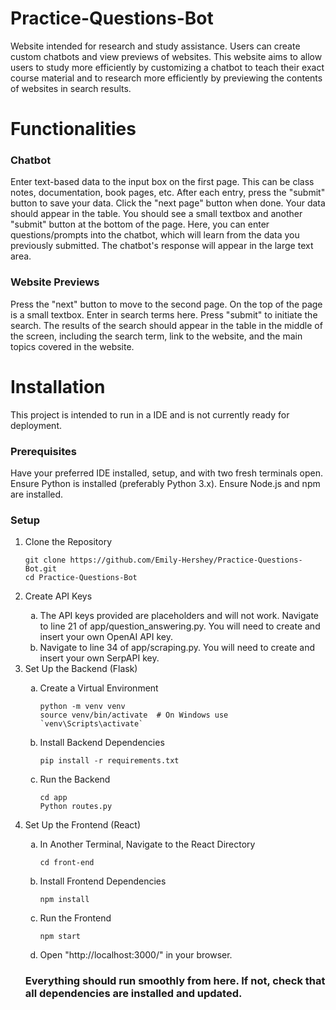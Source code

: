 # Practice-Questions-Bot
Website intended for research and study assistance. Users can create custom chatbots and view previews of websites. This website aims to allow users to study more efficiently by customizing a chatbot to teach their exact course material and to research more efficiently by previewing the contents of websites in search results.
<br>
<h1>Functionalities</h1>
<h3>Chatbot</h3>
<p>Enter text-based data to the input box on the first page. This can be class notes, documentation, book pages, etc. After each entry, press the "submit" button to save your data. Click the "next page" button when done. Your data should appear in the table. You should see a small textbox and another "submit" button at the bottom of the page. Here, you can enter questions/prompts into the chatbot, which will learn from the data you previously submitted. The chatbot's response will appear in the large text area.</p>
<h3>Website Previews</h3>
<p>Press the "next" button to move to the second page. On the top of the page is a small textbox. Enter in search terms here. Press "submit" to initiate the search. The results of the search should appear in the table in the middle of the screen, including the search term, link to the website, and the main topics covered in the website.</p>

<h1>Installation</h1>
<p>This project is intended to run in a IDE and is not currently ready for deployment. </p>
<h3>Prerequisites</h3>
<p>Have your preferred IDE installed, setup, and with two fresh terminals open. Ensure Python is installed (preferably Python 3.x). Ensure Node.js and npm are installed.</p>
<h3>Setup</h3>
<ol>
  <li>Clone the Repository</li>
  <pre><code>git clone https://github.com/Emily-Hershey/Practice-Questions-Bot.git
cd Practice-Questions-Bot</code></pre>
  <li>Create API Keys</li> 
    <ol style="list-style-type: lower-alpha">
      <li>The API keys provided are placeholders and will not work. Navigate to line 21 of app/question_answering.py. You will need to create and insert your own OpenAI API key. </li>
      <li>Navigate to line 34 of app/scraping.py. You will need to create and insert your own SerpAPI key.</li></ol>
  <li>Set Up the Backend (Flask)</li>
    <ol style="list-style-type: lower-alpha">
      <li>Create a Virtual Environment</li>
      <pre><code>python -m venv venv
source venv/bin/activate  # On Windows use `venv\Scripts\activate`</code></pre>
      <li>Install Backend Dependencies</li> 
      <pre><code>pip install -r requirements.txt</code></pre>
      <li>Run the Backend</li> 
      <pre><code>cd app
Python routes.py</code></pre></ol>
  <li>Set Up the Frontend (React)</li>
    <ol style="list-style-type: lower-alpha">
      <li>In Another Terminal, Navigate to the React Directory</li> 
      <pre><code>cd front-end</code></pre>
      <li>Install Frontend Dependencies</li>  
      <pre><code>npm install</code></pre>
      <li>Run the Frontend</li> 
      <pre><code>npm start</code></pre>
      <li>Open "http://localhost:3000/" in your browser.</li></ol>
  <h3>Everything should run smoothly from here. If not, check that all dependencies are installed and updated.</h3>

